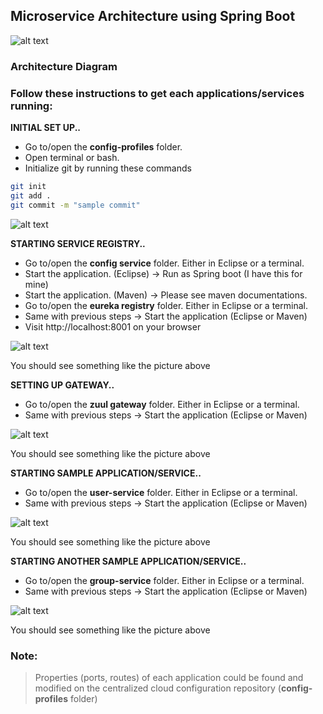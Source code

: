 ## Microservice Architecture using Spring Boot

 ![alt text](https://github.com/danielfesalbon/microservice-architecture/blob/main/img/architecture.jpeg?raw=true)

### Architecture Diagram


### Follow these instructions to get each applications/services running:
   **INITIAL SET UP..**
 - Go to/open the **config-profiles** folder. 
 - Open terminal or bash.
 - Initialize git by running these commands 
```sh
git init
git add .
git commit -m "sample commit"
```

  ![alt text](https://github.com/danielfesalbon/microservice-architecture/blob/main/img/profilesgit.PNG?raw=true)

   **STARTING SERVICE REGISTRY..**
 - Go to/open the **config service** folder. Either in Eclipse or a terminal.
 - Start the application. (Eclipse) -> Run as Spring boot (I have this for mine)
 - Start the application. (Maven) -> Please see maven documentations.
 - Go to/open the **eureka registry** folder. Either in Eclipse or a terminal.
 - Same with previous steps -> Start the application (Eclipse or Maven)
 - Visit http://localhost:8001 on your browser

 ![alt text](https://github.com/danielfesalbon/microservice-architecture/blob/main/img/eureka.PNG?raw=true)
 
 You should see something like the picture above

   **SETTING UP GATEWAY..**
 - Go to/open the **zuul gateway** folder. Either in Eclipse or a terminal.
 - Same with previous steps -> Start the application (Eclipse or Maven)

 ![alt text](https://github.com/danielfesalbon/microservice-architecture/blob/main/img/gateway.PNG?raw=true)
 
 You should see something like the picture above

   **STARTING SAMPLE APPLICATION/SERVICE..**
 - Go to/open the **user-service** folder. Either in Eclipse or a terminal.
 - Same with previous steps -> Start the application (Eclipse or Maven)

 ![alt text](https://github.com/danielfesalbon/microservice-architecture/blob/main/img/user-service.PNG?raw=true)
 
 You should see something like the picture above

   **STARTING ANOTHER SAMPLE APPLICATION/SERVICE..**
 - Go to/open the **group-service** folder. Either in Eclipse or a terminal.
 - Same with previous steps -> Start the application (Eclipse or Maven)

![alt text](https://github.com/danielfesalbon/microservice-architecture/blob/main/img/group-service.PNG?raw=true)

You should see something like the picture above

### Note:
> Properties (ports, routes) of each application could be found and modified on the centralized cloud configuration repository (**config-profiles** folder)
